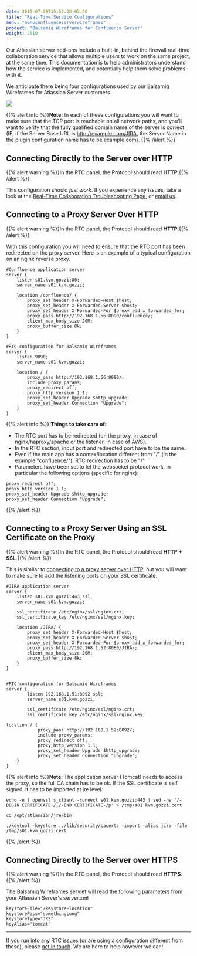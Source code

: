 ```yaml
---
date: 2015-07-30T15:52:28-07:00
title: "Real-Time Service Configurations"
menu: "menuconfluenceserverwireframes"
product: "Balsamiq Wireframes for Confluence Server"
weight: 2510
---
```


Our Atlassian server add-ons include a built-in, behind the firewall real-time collaboration service that allows multiple users to work on the same project, at the same time. This documentation is to help administrators understand how the service is implemented, and potentially help them solve problems with it.

We anticipate there being four configurations used by our Balsamiq Wireframes for Atlassian Server customers.

![](//media.balsamiq.com/img/support/docs/atlassian/bwrtc.png)

{{% alert info %}}**Note:** In each of these configurations you will want to make sure that the TCP port is reachable on all network paths, and you'll want to verify that the fully qualified domain name of the server is correct (IE, if the Server Base URL is http://example.com/JIRA, the Server Name in the plugin configuration name has to be example.com). {{% /alert %}}

## Connecting Directly to the Server over HTTP

{{% alert warning %}}In the RTC panel, the Protocol should read **HTTP**.{{% /alert %}}

This configuration should _just work_. If you experience any issues, take a look at the [Real-Time Collaboration Troubleshooting Page](../rtc-troubleshooting/), or [email us](mailto:support@balsamiq.com).

## Connecting to a Proxy Server Over HTTP

{{% alert warning %}}In the RTC panel, the Protocol should read **HTTP**.{{% /alert %}}

With this configuration you will need to ensure that the RTC port has been redirected on the proxy server. Here is an example of a typical configuration on an nginx reverse proxy.

```
#Confluence application server
server {
    listen s01.kvm.gozzi:80;
    server_name s01.kvm.gozzi;

    location /confluence/ {
        proxy_set_header X-Forwarded-Host $host;
        proxy_set_header X-Forwarded-Server $host;
        proxy_set_header X-Forwarded-For $proxy_add_x_forwarded_for;
        proxy_pass http://192.168.1.56:8090/confluence/;
        client_max_body_size 20M;
        proxy_buffer_size 8k;
    }
}

#RTC configuration for Balsamiq Wireframes
server {
    listen 9090;
    server_name s01.kvm.gozzi;

    location / {
        proxy_pass http://192.168.1.56:9090/;
        include proxy_params;
        proxy_redirect off;
        proxy_http_version 1.1;
        proxy_set_header Upgrade $http_upgrade;
        proxy_set_header Connection "Upgrade";
    }
}
```

{{% alert info %}}
**Things to take care of:**

- The RTC port has to be redirected (on the proxy, in case of nginx/haproxy/apache or the listener, in case of AWS).
- In the RTC section, input port and redirected port have to be the same.
- Even if the main app has a contex/location different from "/" (in the example "confluence/"), RTC redirection has to be "/"
- Parameters have been set to let the websocket protocol work, in particular the following options (specific for nginx):

```
proxy_redirect off;
proxy_http_version 1.1;
proxy_set_header Upgrade $http_upgrade;
proxy_set_header Connection "Upgrade";
```
{{% /alert %}}

## Connecting to a Proxy Server Using an SSL Certificate on the Proxy

{{% alert warning %}}In the RTC panel, the Protocol should read **HTTP + SSL**.{{% /alert %}}

This is similar to [connecting to a proxy server over HTTP](#connecting-to-a-proxy-server-over-http), but you will want to make sure to add the listening ports on your SSL certificate.

```
#JIRA application server
server {
    listen s01.kvm.gozzi:443 ssl;
    server_name s01.kvm.gozzi;

    ssl_certificate /etc/nginx/ssl/nginx.crt;
    ssl_certificate_key /etc/nginx/ssl/nginx.key;

    location /JIRA/ {
        proxy_set_header X-Forwarded-Host $host;
        proxy_set_header X-Forwarded-Server $host;
        proxy_set_header X-Forwarded-For $proxy_add_x_forwarded_for;
        proxy_pass http://192.168.1.52:8080/JIRA/;
        client_max_body_size 20M;
        proxy_buffer_size 8k;
    }
}


#RTC configuration for Balsamiq Wireframes
server {
        listen 192.168.1.51:8092 ssl;
        server_name s01.kvm.gozzi;

        ssl_certificate /etc/nginx/ssl/nginx.crt;
        ssl_certificate_key /etc/nginx/ssl/nginx.key;

location / {
            proxy_pass http://192.168.1.52:8092/;
            include proxy_params;
            proxy_redirect off;
            proxy_http_version 1.1;
            proxy_set_header Upgrade $http_upgrade;
            proxy_set_header Connection "Upgrade";
    }
}
```
{{% alert info %}}**Note**: The application server (Tomcat) needs to access the proxy, so the full CA chain has to be ok.
If the SSL certificate is self signed, it has to be imported at jre level:

```
echo -n | openssl s_client -connect s01.kvm.gozzi:443 | sed -ne '/-BEGIN CERTIFICATE-/,/-END CERTIFICATE-/p' > /tmp/s01.kvm.gozzi.cert

cd /opt/atlassian/jre/bin

./keytool -keystore ../lib/security/cacerts -import -alias jira -file /tmp/s01.kvm.gozzi.cert
```
{{% /alert %}}

## Connecting Directly to the Server over HTTPS

{{% alert warning %}}In the RTC panel, the Protocol should read **HTTPS**.{{% /alert %}}

The Balsamiq Wireframes servlet will read the following parameters from your Atlassian Server's server.xml

```
keystoreFile="/keystore-location"
keystorePass="somethingLong"
keystoreType="JKS"
keyAlias="tomcat"
```
---

If you run into any RTC issues (or are using a configuration different from these), please [get in touch](mailto:support@balsamiq.com). We are here to help however we can!
